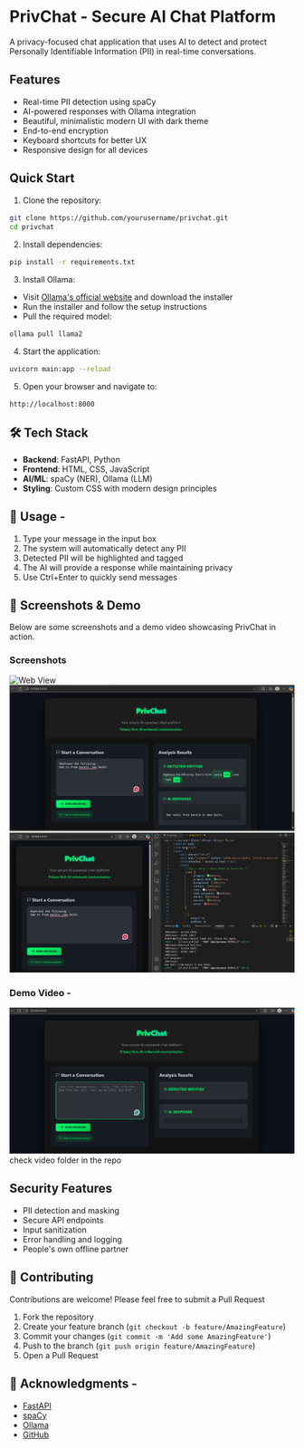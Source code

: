 # PrivChat - Secure AI Chat Platform

A privacy-focused chat application that uses AI to detect and protect Personally Identifiable Information (PII) in real-time conversations.

## Features

- Real-time PII detection using spaCy
- AI-powered responses with Ollama integration
- Beautiful, minimalistic modern UI with dark theme
- End-to-end encryption
- Keyboard shortcuts for better UX
- Responsive design for all devices

## Quick Start

1. Clone the repository:
```bash
git clone https://github.com/yourusername/privchat.git
cd privchat
```

2. Install dependencies:
```bash
pip install -r requirements.txt
```

3. Install Ollama:
- Visit [Ollama's official website](https://ollama.ai) and download the installer
- Run the installer and follow the setup instructions
- Pull the required model:
```bash
ollama pull llama2
```

4. Start the application:
```bash
uvicorn main:app --reload
```

5. Open your browser and navigate to:
```
http://localhost:8000
```

## 🛠️ Tech Stack

- **Backend**: FastAPI, Python
- **Frontend**: HTML, CSS, JavaScript
- **AI/ML**: spaCy (NER), Ollama (LLM)
- **Styling**: Custom CSS with modern design principles

## 📝 Usage - 

1. Type your message in the input box
2. The system will automatically detect any PII
3. Detected PII will be highlighted and tagged
4. The AI will provide a response while maintaining privacy
5. Use Ctrl+Enter to quickly send messages

## 📸 Screenshots & Demo

Below are some screenshots and a demo video showcasing PrivChat in action.

### Screenshots

![Web View](Screenshots%20%26%2video/PrivChat1.png)
![Prompt & output](Screenshots%20%26%20video/PrivChat2.png)
![Console & visual display of Detected Name Enities & LLM's Reponse](Screenshots%20%26%20video/PrivChat3.png)

### Demo Video - 

[![Watch the Demo](Screenshots%20%26%20video/PrivChat1.png)](https://drive.google.com/file/d/1IuUaMSQkMwdwI4Ao1mqUwkkuvfBwf6mb/view?usp=sharing)
check video folder in the repo
<!-- 

-->

## Security Features

- PII detection and masking
- Secure API endpoints
- Input sanitization
- Error handling and logging
- People's own offline partner

## 🤝 Contributing

Contributions are welcome! Please feel free to submit a Pull Request

1. Fork the repository
2. Create your feature branch (`git checkout -b feature/AmazingFeature`)
3. Commit your changes (`git commit -m 'Add some AmazingFeature'`)
4. Push to the branch (`git push origin feature/AmazingFeature`)
5. Open a Pull Request


## 🙏 Acknowledgments - 

- [FastAPI](https://fastapi.tiangolo.com/)
- [spaCy](https://spacy.io/)
- [Ollama](https://ollama.ai/)
- [GitHub](https://github.com/) 











